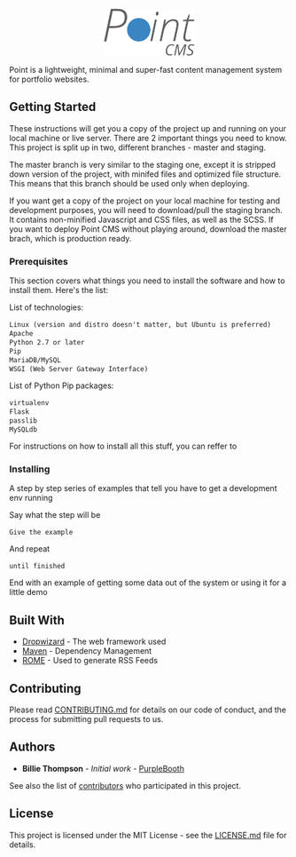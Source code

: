 <p align="center"><img src="static/uploads/logos/point-cms-logo.png" width="163" height="84" alt="Official Point CMS Logo"></p>

Point is a lightweight, minimal and super-fast content management system for portfolio websites.

## Getting Started

These instructions will get you a copy of the project up and running on your local machine or live server. There are 2 important things you need to know. This project is split up in two, different branches - master and staging. 

The master branch is very similar to the staging one, except it is stripped down version of the project, with minifed files and optimized file structure. This means that this branch should be used only when deploying.

If you want get a copy of the project on your local machine for testing and development purposes, you will need to download/pull the staging branch. It contains non-minified Javascript and CSS files, as well as the SCSS. If you want to deploy Point CMS without playing around, download the master brach, which is production ready.

### Prerequisites

This section covers what things you need to install the software and how to install them. Here's the list:

List of technologies:
```
Linux (version and distro doesn't matter, but Ubuntu is preferred)
Apache
Python 2.7 or later
Pip
MariaDB/MySQL
WSGI (Web Server Gateway Interface)

```
List of Python Pip packages:
```
virtualenv
Flask
passlib
MySQLdb
```

For instructions on how to install all this stuff, you can reffer to 

### Installing

A step by step series of examples that tell you have to get a development env running

Say what the step will be

```
Give the example
```

And repeat

```
until finished
```

End with an example of getting some data out of the system or using it for a little demo

## Built With

* [Dropwizard](http://www.dropwizard.io/1.0.2/docs/) - The web framework used
* [Maven](https://maven.apache.org/) - Dependency Management
* [ROME](https://rometools.github.io/rome/) - Used to generate RSS Feeds

## Contributing

Please read [CONTRIBUTING.md](https://gist.github.com/PurpleBooth/b24679402957c63ec426) for details on our code of conduct, and the process for submitting pull requests to us.

## Authors

* **Billie Thompson** - *Initial work* - [PurpleBooth](https://github.com/PurpleBooth)

See also the list of [contributors](https://github.com/your/project/contributors) who participated in this project.

## License

This project is licensed under the MIT License - see the [LICENSE.md](LICENSE.md) file for details.
